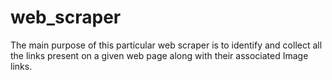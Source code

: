 # web_scraper
The main purpose of this particular web scraper is to identify and collect all the links present on a given web page along with their associated Image links.

